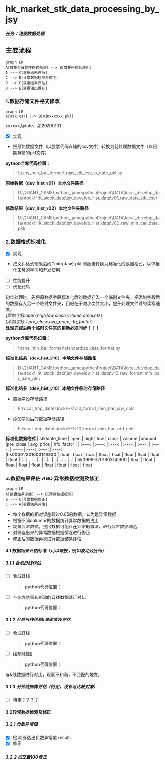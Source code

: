 # hk_market_stk_data_processing_by_jsy  
***任务：港股数据处理***
## 主要流程  
```mermaid
graph LR
A[数据存储文件格式修改] --> B[数据格式标准化]
B --> C[数据结果评估]
C --> D[异常数据检测及修正]
D --> C[数据结果评估]
D --> E[数据输出保存]
```
### 1.数据存储文件格式修改
```mermaid
graph LR
A[stk.csv] --> B[minxxxxxx.pkl]
```
xxxxxx为date，如20200101

- [x] 实现
- 把原始数据文件（以股票代码存储的csv文件）转换为待处理数据文件（以日期存储的pkl文件）

**python仓库代码位置：**   
> \trans_min_bar_format\trans_stk_csv_to_date_pkl.py   

**原始数据（dev_hist_v01）本地文件路径**
> D:\QUANT_GAME\python_game\pythonProject\DATA\local_develop_data\stock\HK_stock_data\jsy_develop_hist_data\v01_raw_data_stk_csv\

**修改结果（dev_hist_v02）本地文件夹路径**
> D:\QUANT_GAME\python_game\pythonProject\DATA\local_develop_data\stock\HK_stock_data\jsy_develop_hist_data\v02_raw_min_bar_date_pkl\



### 2.数据格式标准化
- [x] 实现 
- 把文件格式修改后的f'min{date}.pkl'的数据转换为标准化的数据格式，以供量化策略的学习和开发使用   
- [ ] 性能提升
- [ ] 优化代码

初步处理时，先将原数据字段标准化后的数据存入一个临时文件夹，把添加字段后的数据存入另一个临时文件夹，目的在于减小文件大小，提升处理文件时的读写速度。   
(*原始字段:open,high,low,close,volume,amountz*)   
(*添加字段：pre_close,avg_price,hfq_factor*)   
**处理完成后两个临时文件夹的更新必须同步！！！**


**python仓库代码位置：**   
> \trans_min_bar_format\standardize_data_format.py
 
**标准化结果（dev_hist_v10）本地文件存储路径**
> D:\QUANT_GAME\python_game\pythonProject\DATA\local_develop_data\stock\HK_stock_data\jsy_develop_hist_data\v10_raw_format_min_bar_date_pkl\


**标准化结果（dev_hist_v10）本地文件临时存储路径**
- 原始字段存储路径
> F:\local_tmp_data\stock\HK\v10_format_min_bar_raw_cols

- 添加字段后的数据存储路径
> F:\local_tmp_data\stock\HK\v10_format_min_bar_add_cols

**标准化数据格式**
| stk/date_time | open | high | low | close | volume | amount |pre_close | avg_price | hfq_factor |
| :----: | :----: | :----: | :----: | :----: | :----: | :----: |:----: |:----: |:----: |   
|hk00001/201603140930 | float | float | float | float | float | float | float | float | float |
|...|...|...|...|...|...|...|...|...|...|
| hk09999/201603141600 | float | float | float | float | float | float | float | float | float |



### 3.数据结果评估 AND 异常数据检测及修正
```mermaid
graph LR
A[数据结果评估] --> B[异常数据检测]
B --> C[异常数据修正]
C --> A[数据结果评估]
``` 
- 每个数据的相对误差超过0.05的数据，认为是异常数据
- 根据不同columns的数据统计异常数据的占比
- 观察异常数据，提出数据可能存在异常的假设，进行异常数据筛选
- 对筛选出来的异常数据根据情况进行修正
- 修正后的数据再次进行数据结果评估
#### 3.1 数据结果评估标准（可以跟换，例如波动及分布）

##### 3.1.1 合成日线评估
- [ ] 合成日线
    > **python代码位置：**
    > 
- [ ] 与东方财富和新浪的日线数据进行对比
    > **python代码位置：**
    >
##### 3.1.2 合成日线绘制k线图直观评估
- [ ] 合成日线
    > **python代码位置：**
    >
- [ ] 绘制k线图
    > **python代码位置：**
    >
与k线数据进行对比，观察不和谐，不匹配的地方。

##### 3.1.3 分钟线抽样评估（待定，没有可比较对象）
- [ ] 待定？？？？

#### 3.2异常数据检测及修正
##### 3.2.1 负数异常值
- [x] 检测
    筛选出负数异常值
    result: 
- [x] 修正
#####
##### 3.2.2 成交量100修正








